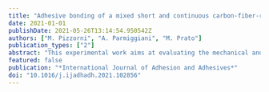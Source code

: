 ```yaml
---
title: "Adhesive bonding of a mixed short and continuous carbon-fiber-reinforced Nylon-6 composite made via fused filament fabrication"
date: 2021-01-01
publishDate: 2021-05-26T13:14:54.950542Z
authors: ["M. Pizzorni", "A. Parmiggiani", "M. Prato"]
publication_types: ["2"]
abstract: "This experimental work aims at evaluating the mechanical and failure behavior of adhesive-bonded single-lap joints made of a thermoplastic composite 3D-printed via Fused Filament Fabrication technology. Carbon fiber was selected as the reinforcement and used in the form of both short and continuous fibers embedded in the Nylon-6 matrix, forming the composite's hybrid structure. An approach based on progressive improvement of surface treatment effectiveness (solvent degreasing, abrasion, and low-pressure plasma) has been adopted to verify how the additively-manufactured composite responds to bonding when increased interfacial adhesion is attained by preparing the outer printed layer. Roughness measurements, wettability evaluations, and XPS analyses have been carried out to assess any modifications of morphology and functionalization exhibited by the different surfaces after treatment. The experimental findings demonstrate that the intrinsic non-homogeneity of 3D-printed composites is emphasized when low-pressure plasma is used, as it generates interfacial bonds between adhesive and adherend that are more effective than the interlaminar ones within the substrate. In this condition, the ultimate resistance of the joint corresponds to that of the base material. In particular, fracture-mechanism analysis allowed precise identification of the crack path, highlighting defects and current limitations of the additively-manufactured system and suggesting pivotal aspects to develop in future work to improve joint performance."
featured: false
publication: "*International Journal of Adhesion and Adhesives*"
doi: "10.1016/j.ijadhadh.2021.102856"
---
```


